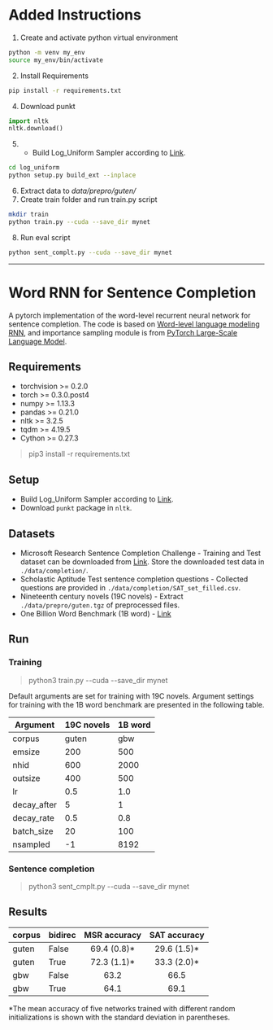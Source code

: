 # Added Instructions
1. Create and activate python virtual environment
```bash
python -m venv my_env
source my_env/bin/activate
```
2. Install Requirements
```bash 
pip install -r requirements.txt
```
4. Download punkt
```python
import nltk
nltk.download()
```
5. - Build Log_Uniform Sampler according to [Link](https:/py/github.com/rdspring1/PyTorch_GBW_LM).
```bash
cd log_uniform
python setup.py build_ext --inplace
``` 
6. Extract data to *data/prepro/guten/*
7. Create train folder and run train.py script
```bash
mkdir train
python train.py --cuda --save_dir mynet
```
8. Run eval script
```bash
python sent_complt.py --cuda --save_dir mynet
```
----
# Word RNN for Sentence Completion
A pytorch implementation of the word-level recurrent neural network for sentence completion.
The code is based on [Word-level language modeling RNN](https://github.com/pytorch/examples/tree/master/word_language_model), and importance sampling module is from [PyTorch Large-Scale Language Model](https://github.com/rdspring1/PyTorch_GBW_LM).

## Requirements
- torchvision >= 0.2.0
- torch >= 0.3.0.post4
- numpy >= 1.13.3
- pandas >= 0.21.0
- nltk >= 3.2.5
- tqdm >= 4.19.5
- Cython >= 0.27.3
> pip3 install -r requirements.txt

## Setup
- Build Log_Uniform Sampler according to [Link](https:/py/github.com/rdspring1/PyTorch_GBW_LM).
- Download `punkt` package in `nltk`.

## Datasets
- Microsoft Research Sentence Completion Challenge -
    Training and Test dataset can be downloaded from [Link](https://drive.google.com/open?id=0B5eGOMdyHn2mWDYtQzlQeGNKa2s). Store the downloaded test data in `./data/completion/`.
- Scholastic Aptitude Test sentence completion questions -
    Collected questions are provided in `./data/completion/SAT_set_filled.csv`.
- Nineteenth century novels (19C novels) -
    Extract `./data/prepro/guten.tgz` of preprocessed files.
- One Billion Word Benchmark (1B word) - [Link](http://www.statmt.org/lm-benchmark/1-billion-word-language-modeling-benchmark-r13output.tar.gz)

## Run
### Training
> python3 train.py --cuda --save_dir mynet

Default arguments are set for training with 19C novels. Argument settings for training with the 1B word benchmark are presented in the following table.

| Argument		| 19C novels	| 1B word	|
|---------------|---------------|-----------|
| corpus		| guten			| gbw		|
| emsize		| 200			| 500		|
| nhid			| 600			| 2000		|
| outsize		| 400			| 500		|
| lr			| 0.5			| 1.0		|
| decay_after	| 5				| 1			|
| decay_rate	| 0.5			| 0.8		|
| batch_size	| 20			| 100		|
| nsampled		| -1			| 8192		|

### Sentence completion
> python3 sent_cmplt.py --cuda --save_dir mynet

## Results
| corpus	| bidirec	| MSR accuracy	| SAT accuracy	|
|:----------|:----------|:-------------:|:-------------:|
| guten     | False		| 69.4 (0.8)*	| 29.6 (1.5)*	|
| guten		| True		| 72.3 (1.1)*	| 33.3 (2.0)*	|
| gbw		| False		| 63.2			| 66.5			|
| gbw		| True		| 64.1			| 69.1			|

*The mean accuracy of five networks trained with different random initializations is shown with the standard deviation in parentheses.
